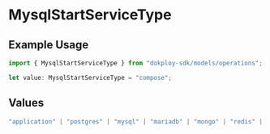 # MysqlStartServiceType

## Example Usage

```typescript
import { MysqlStartServiceType } from "dokploy-sdk/models/operations";

let value: MysqlStartServiceType = "compose";
```

## Values

```typescript
"application" | "postgres" | "mysql" | "mariadb" | "mongo" | "redis" | "compose"
```